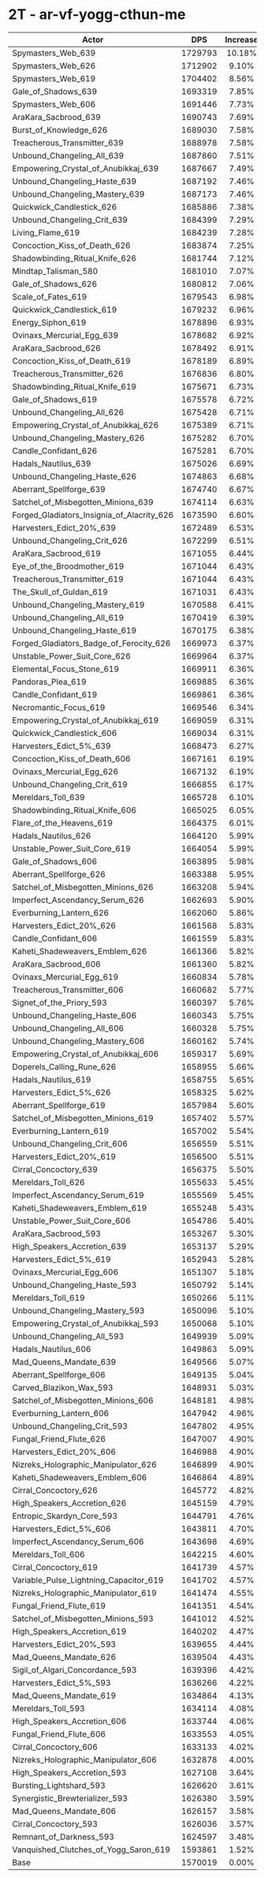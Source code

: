# 2T - ar-vf-yogg-cthun-me
| Actor | DPS | Increase |
|---|:---:|:---:|
|Spymasters_Web_639|1729793|10.18%|
|Spymasters_Web_626|1712902|9.10%|
|Spymasters_Web_619|1704402|8.56%|
|Gale_of_Shadows_639|1693319|7.85%|
|Spymasters_Web_606|1691446|7.73%|
|AraKara_Sacbrood_639|1690743|7.69%|
|Burst_of_Knowledge_626|1689030|7.58%|
|Treacherous_Transmitter_639|1688978|7.58%|
|Unbound_Changeling_All_639|1687860|7.51%|
|Empowering_Crystal_of_Anubikkaj_639|1687667|7.49%|
|Unbound_Changeling_Haste_639|1687192|7.46%|
|Unbound_Changeling_Mastery_639|1687173|7.46%|
|Quickwick_Candlestick_626|1685886|7.38%|
|Unbound_Changeling_Crit_639|1684399|7.29%|
|Living_Flame_619|1684239|7.28%|
|Concoction_Kiss_of_Death_626|1683874|7.25%|
|Shadowbinding_Ritual_Knife_626|1681744|7.12%|
|Mindtap_Talisman_580|1681010|7.07%|
|Gale_of_Shadows_626|1680812|7.06%|
|Scale_of_Fates_619|1679543|6.98%|
|Quickwick_Candlestick_619|1679232|6.96%|
|Energy_Siphon_619|1678896|6.93%|
|Ovinaxs_Mercurial_Egg_639|1678682|6.92%|
|AraKara_Sacbrood_626|1678492|6.91%|
|Concoction_Kiss_of_Death_619|1678189|6.89%|
|Treacherous_Transmitter_626|1676836|6.80%|
|Shadowbinding_Ritual_Knife_619|1675671|6.73%|
|Gale_of_Shadows_619|1675578|6.72%|
|Unbound_Changeling_All_626|1675428|6.71%|
|Empowering_Crystal_of_Anubikkaj_626|1675389|6.71%|
|Unbound_Changeling_Mastery_626|1675282|6.70%|
|Candle_Confidant_626|1675281|6.70%|
|Hadals_Nautilus_639|1675026|6.69%|
|Unbound_Changeling_Haste_626|1674863|6.68%|
|Aberrant_Spellforge_639|1674740|6.67%|
|Satchel_of_Misbegotten_Minions_639|1674114|6.63%|
|Forged_Gladiators_Insignia_of_Alacrity_626|1673590|6.60%|
|Harvesters_Edict_20%_639|1672489|6.53%|
|Unbound_Changeling_Crit_626|1672299|6.51%|
|AraKara_Sacbrood_619|1671055|6.44%|
|Eye_of_the_Broodmother_619|1671044|6.43%|
|Treacherous_Transmitter_619|1671044|6.43%|
|The_Skull_of_Guldan_619|1671031|6.43%|
|Unbound_Changeling_Mastery_619|1670588|6.41%|
|Unbound_Changeling_All_619|1670419|6.39%|
|Unbound_Changeling_Haste_619|1670175|6.38%|
|Forged_Gladiators_Badge_of_Ferocity_626|1669973|6.37%|
|Unstable_Power_Suit_Core_626|1669964|6.37%|
|Elemental_Focus_Stone_619|1669911|6.36%|
|Pandoras_Plea_619|1669885|6.36%|
|Candle_Confidant_619|1669861|6.36%|
|Necromantic_Focus_619|1669546|6.34%|
|Empowering_Crystal_of_Anubikkaj_619|1669059|6.31%|
|Quickwick_Candlestick_606|1669034|6.31%|
|Harvesters_Edict_5%_639|1668473|6.27%|
|Concoction_Kiss_of_Death_606|1667161|6.19%|
|Ovinaxs_Mercurial_Egg_626|1667132|6.19%|
|Unbound_Changeling_Crit_619|1666855|6.17%|
|Mereldars_Toll_639|1665728|6.10%|
|Shadowbinding_Ritual_Knife_606|1665025|6.05%|
|Flare_of_the_Heavens_619|1664375|6.01%|
|Hadals_Nautilus_626|1664120|5.99%|
|Unstable_Power_Suit_Core_619|1664054|5.99%|
|Gale_of_Shadows_606|1663895|5.98%|
|Aberrant_Spellforge_626|1663388|5.95%|
|Satchel_of_Misbegotten_Minions_626|1663208|5.94%|
|Imperfect_Ascendancy_Serum_626|1662693|5.90%|
|Everburning_Lantern_626|1662060|5.86%|
|Harvesters_Edict_20%_626|1661568|5.83%|
|Candle_Confidant_606|1661559|5.83%|
|Kaheti_Shadeweavers_Emblem_626|1661366|5.82%|
|AraKara_Sacbrood_606|1661360|5.82%|
|Ovinaxs_Mercurial_Egg_619|1660834|5.78%|
|Treacherous_Transmitter_606|1660682|5.77%|
|Signet_of_the_Priory_593|1660397|5.76%|
|Unbound_Changeling_Haste_606|1660343|5.75%|
|Unbound_Changeling_All_606|1660328|5.75%|
|Unbound_Changeling_Mastery_606|1660162|5.74%|
|Empowering_Crystal_of_Anubikkaj_606|1659317|5.69%|
|Doperels_Calling_Rune_626|1658955|5.66%|
|Hadals_Nautilus_619|1658755|5.65%|
|Harvesters_Edict_5%_626|1658325|5.62%|
|Aberrant_Spellforge_619|1657984|5.60%|
|Satchel_of_Misbegotten_Minions_619|1657402|5.57%|
|Everburning_Lantern_619|1657002|5.54%|
|Unbound_Changeling_Crit_606|1656559|5.51%|
|Harvesters_Edict_20%_619|1656500|5.51%|
|Cirral_Concoctory_639|1656375|5.50%|
|Mereldars_Toll_626|1655633|5.45%|
|Imperfect_Ascendancy_Serum_619|1655569|5.45%|
|Kaheti_Shadeweavers_Emblem_619|1655248|5.43%|
|Unstable_Power_Suit_Core_606|1654786|5.40%|
|AraKara_Sacbrood_593|1653267|5.30%|
|High_Speakers_Accretion_639|1653137|5.29%|
|Harvesters_Edict_5%_619|1652943|5.28%|
|Ovinaxs_Mercurial_Egg_606|1651307|5.18%|
|Unbound_Changeling_Haste_593|1650792|5.14%|
|Mereldars_Toll_619|1650266|5.11%|
|Unbound_Changeling_Mastery_593|1650096|5.10%|
|Empowering_Crystal_of_Anubikkaj_593|1650068|5.10%|
|Unbound_Changeling_All_593|1649939|5.09%|
|Hadals_Nautilus_606|1649863|5.09%|
|Mad_Queens_Mandate_639|1649566|5.07%|
|Aberrant_Spellforge_606|1649135|5.04%|
|Carved_Blazikon_Wax_593|1648931|5.03%|
|Satchel_of_Misbegotten_Minions_606|1648181|4.98%|
|Everburning_Lantern_606|1647942|4.96%|
|Unbound_Changeling_Crit_593|1647802|4.95%|
|Fungal_Friend_Flute_626|1647007|4.90%|
|Harvesters_Edict_20%_606|1646988|4.90%|
|Nizreks_Holographic_Manipulator_626|1646899|4.90%|
|Kaheti_Shadeweavers_Emblem_606|1646864|4.89%|
|Cirral_Concoctory_626|1645772|4.82%|
|High_Speakers_Accretion_626|1645159|4.79%|
|Entropic_Skardyn_Core_593|1644791|4.76%|
|Harvesters_Edict_5%_606|1643811|4.70%|
|Imperfect_Ascendancy_Serum_606|1643698|4.69%|
|Mereldars_Toll_606|1642215|4.60%|
|Cirral_Concoctory_619|1641739|4.57%|
|Variable_Pulse_Lightning_Capacitor_619|1641702|4.57%|
|Nizreks_Holographic_Manipulator_619|1641474|4.55%|
|Fungal_Friend_Flute_619|1641351|4.54%|
|Satchel_of_Misbegotten_Minions_593|1641012|4.52%|
|High_Speakers_Accretion_619|1640202|4.47%|
|Harvesters_Edict_20%_593|1639655|4.44%|
|Mad_Queens_Mandate_626|1639504|4.43%|
|Sigil_of_Algari_Concordance_593|1639396|4.42%|
|Harvesters_Edict_5%_593|1636266|4.22%|
|Mad_Queens_Mandate_619|1634864|4.13%|
|Mereldars_Toll_593|1634114|4.08%|
|High_Speakers_Accretion_606|1633744|4.06%|
|Fungal_Friend_Flute_606|1633553|4.05%|
|Cirral_Concoctory_606|1633133|4.02%|
|Nizreks_Holographic_Manipulator_606|1632878|4.00%|
|High_Speakers_Accretion_593|1627108|3.64%|
|Bursting_Lightshard_593|1626620|3.61%|
|Synergistic_Brewterializer_593|1626380|3.59%|
|Mad_Queens_Mandate_606|1626157|3.58%|
|Cirral_Concoctory_593|1626036|3.57%|
|Remnant_of_Darkness_593|1624597|3.48%|
|Vanquished_Clutches_of_Yogg_Saron_619|1593861|1.52%|
|Base|1570019|0.00%|
